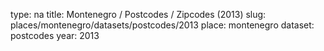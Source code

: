 type: na
title: Montenegro / Postcodes / Zipcodes (2013)
slug: places/montenegro/datasets/postcodes/2013
place: montenegro
dataset: postcodes
year: 2013
